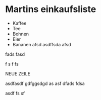 # Martins einkaufsliste

- Kaffee
- Tee
- Bohnen
- Eier
- Bananen
afsd
asdffsda
afsd

fads
fasd

f
s
f
fs



NEUE ZEILE

asdfasdf
gdfggsdgd
as
asf
dfads
fdsa

asdf
fs
sf